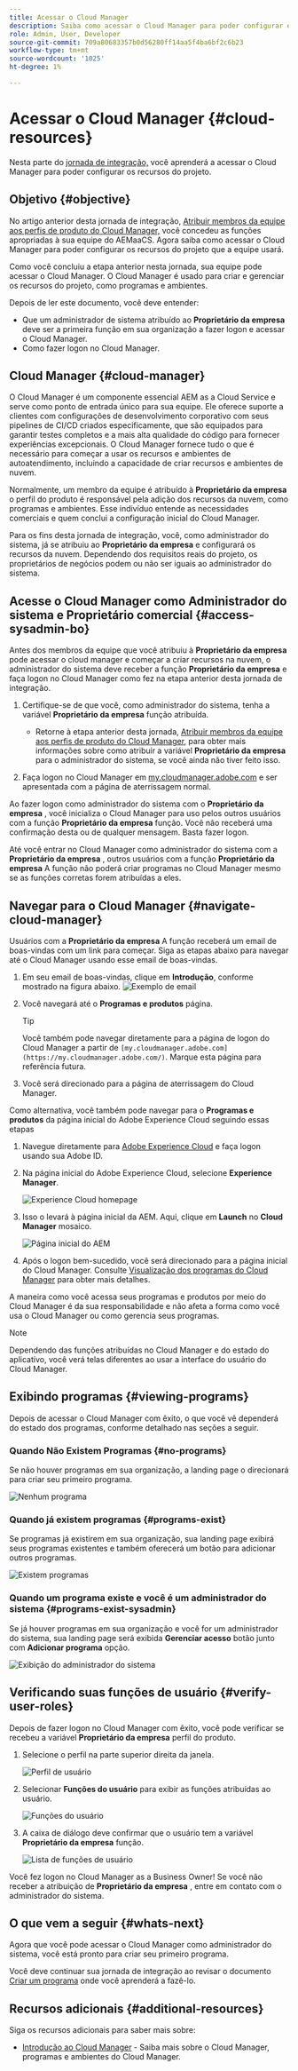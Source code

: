 ```yaml
---
title: Acessar o Cloud Manager
description: Saiba como acessar o Cloud Manager para poder configurar os recursos do projeto.
role: Admin, User, Developer
source-git-commit: 709a80683357b0d56280ff14aa5f4ba6bf2c6b23
workflow-type: tm+mt
source-wordcount: '1025'
ht-degree: 1%

---
```



# Acessar o Cloud Manager {#cloud-resources}

Nesta parte do [jornada de integração,](overview.md) você aprenderá a acessar o Cloud Manager para poder configurar os recursos do projeto.

## Objetivo {#objective}

No artigo anterior desta jornada de integração, [Atribuir membros da equipe aos perfis de produto do Cloud Manager,](assign-profiles-cloud-manager.md) você concedeu as funções apropriadas à sua equipe do AEMaaCS. Agora saiba como acessar o Cloud Manager para poder configurar os recursos do projeto que a equipe usará.

Como você concluiu a etapa anterior nesta jornada, sua equipe pode acessar o Cloud Manager. O Cloud Manager é usado para criar e gerenciar os recursos do projeto, como programas e ambientes.

Depois de ler este documento, você deve entender:

* Que um administrador de sistema atribuído ao **Proprietário da empresa** deve ser a primeira função em sua organização a fazer logon e acessar o Cloud Manager.
* Como fazer logon no Cloud Manager.

## Cloud Manager {#cloud-manager}

O Cloud Manager é um componente essencial AEM as a Cloud Service e serve como ponto de entrada único para sua equipe. Ele oferece suporte a clientes com configurações de desenvolvimento corporativo com seus pipelines de CI/CD criados especificamente, que são equipados para garantir testes completos e a mais alta qualidade do código para fornecer experiências excepcionais. O Cloud Manager fornece tudo o que é necessário para começar a usar os recursos e ambientes de autoatendimento, incluindo a capacidade de criar recursos e ambientes de nuvem.

Normalmente, um membro da equipe é atribuído à **Proprietário da empresa** o perfil do produto é responsável pela adição dos recursos da nuvem, como programas e ambientes. Esse indivíduo entende as necessidades comerciais e quem conclui a configuração inicial do Cloud Manager.

Para os fins desta jornada de integração, você, como administrador do sistema, já se atribuiu ao **Proprietário da empresa** e configurará os recursos da nuvem. Dependendo dos requisitos reais do projeto, os proprietários de negócios podem ou não ser iguais ao administrador do sistema.

## Acesse o Cloud Manager como Administrador do sistema e Proprietário comercial {#access-sysadmin-bo}

Antes dos membros da equipe que você atribuiu à **Proprietário da empresa** pode acessar o cloud manager e começar a criar recursos na nuvem, o administrador do sistema deve receber a função **Proprietário da empresa** e faça logon no Cloud Manager como fez na etapa anterior desta jornada de integração.

1. Certifique-se de que você, como administrador do sistema, tenha a variável **Proprietário da empresa** função atribuída.

   * Retorne à etapa anterior desta jornada, [Atribuir membros da equipe aos perfis de produto do Cloud Manager,](assign-profiles-cloud-manager.md) para obter mais informações sobre como atribuir a variável **Proprietário da empresa** para o administrador do sistema, se você ainda não tiver feito isso.

1. Faça logon no Cloud Manager em [my.cloudmanager.adobe.com](https://my.cloudmanager.adobe.com/) e ser apresentada com a página de aterrissagem normal.

Ao fazer logon como administrador do sistema com o **Proprietário da empresa** , você inicializa o Cloud Manager para uso pelos outros usuários com a função **Proprietário da empresa** função. Você não receberá uma confirmação desta ou de qualquer mensagem. Basta fazer logon.

Até você entrar no Cloud Manager como administrador do sistema com a **Proprietário da empresa** , outros usuários com a função **Proprietário da empresa** A função não poderá criar programas no Cloud Manager mesmo se as funções corretas forem atribuídas a eles.

## Navegar para o Cloud Manager {#navigate-cloud-manager}

Usuários com a **Proprietário da empresa** A função receberá um email de boas-vindas com um link para começar. Siga as etapas abaixo para navegar até o Cloud Manager usando esse email de boas-vindas.

1. Em seu email de boas-vindas, clique em **Introdução**, conforme mostrado na figura abaixo.
   ![Exemplo de email](/help/journey-onboarding/assets/get-started-email.png)

1. Você navegará até o **Programas e produtos** página.

   >[!TIP]
   >
   >Você também pode navegar diretamente para a página de logon do Cloud Manager a partir de `[my.cloudmanager.adobe.com](https://my.cloudmanager.adobe.com/)`. Marque esta página para referência futura.

1. Você será direcionado para a página de aterrissagem do Cloud Manager.

Como alternativa, você também pode navegar para o **Programas e produtos** da página inicial do Adobe Experience Cloud seguindo essas etapas

1. Navegue diretamente para [Adobe Experience Cloud](https://experience.adobe.com) e faça logon usando sua Adobe ID.

1. Na página inicial do Adobe Experience Cloud, selecione **Experience Manager**.

   ![Experience Cloud homepage](/help/journey-onboarding/assets/setup-resources2.png)

1. Isso o levará à página inicial da AEM. Aqui, clique em **Launch** no **Cloud Manager** mosaico.

   ![Página inicial do AEM](/help/journey-onboarding/assets/setup-resources3.png)

1. Após o logon bem-sucedido, você será direcionado para a página inicial do Cloud Manager. Consulte [Visualização dos programas do Cloud Manager](#viewing-programs) para obter mais detalhes.

A maneira como você acessa seus programas e produtos por meio do Cloud Manager é da sua responsabilidade e não afeta a forma como você usa o Cloud Manager ou como gerencia seus programas.

>[!NOTE]
>
>Dependendo das funções atribuídas no Cloud Manager e do estado do aplicativo, você verá telas diferentes ao usar a interface do usuário do Cloud Manager.

## Exibindo programas {#viewing-programs}

Depois de acessar o Cloud Manager com êxito, o que você vê dependerá do estado dos programas, conforme detalhado nas seções a seguir.

### Quando Não Existem Programas {#no-programs}

Se não houver programas em sua organização, a landing page o direcionará para criar seu primeiro programa.

![Nenhum programa](/help/implementing/cloud-manager/getting-access-to-aem-in-cloud/assets/first_timelogin0.png)

### Quando já existem programas {#programs-exist}

Se programas já existirem em sua organização, sua landing page exibirá seus programas existentes e também oferecerá um botão para adicionar outros programas.

![Existem programas](/help/implementing/cloud-manager/getting-access-to-aem-in-cloud/assets/first_timelogin1.png)

### Quando um programa existe e você é um administrador do sistema {#programs-exist-sysadmin}

Se já houver programas em sua organização e você for um administrador do sistema, sua landing page será exibida **Gerenciar acesso** botão junto com **Adicionar programa** opção.

![Exibição do administrador do sistema](/help/implementing/cloud-manager/getting-access-to-aem-in-cloud/assets/admin-console-4.png)

## Verificando suas funções de usuário {#verify-user-roles}

Depois de fazer logon no Cloud Manager com êxito, você pode verificar se recebeu a variável **Proprietário da empresa** perfil do produto.

1. Selecione o perfil na parte superior direita da janela.

   ![Perfil de usuário](/help/journey-onboarding/assets/setup-resources5.png)

1. Selecionar **Funções do usuário** para exibir as funções atribuídas ao usuário.

   ![Funções do usuário](/help/journey-onboarding/assets/setup-resources6.png)

1. A caixa de diálogo deve confirmar que o usuário tem a variável **Proprietário da empresa** função.

   ![Lista de funções de usuário](/help/journey-onboarding/assets/setup-resources7.png)

Você fez logon no Cloud Manager as a Business Owner! Se você não receber a atribuição de **Proprietário da empresa** , entre em contato com o administrador do sistema.

## O que vem a seguir {#whats-next}

Agora que você pode acessar o Cloud Manager como administrador do sistema, você está pronto para criar seu primeiro programa.

Você deve continuar sua jornada de integração ao revisar o documento [Criar um programa](create-program.md) onde você aprenderá a fazê-lo.

## Recursos adicionais {#additional-resources}

Siga os recursos adicionais para saber mais sobre:

* [Introdução ao Cloud Manager](/help/onboarding/cloud-manager-introduction.md) - Saiba mais sobre o Cloud Manager, programas e ambientes do Cloud Manager.
